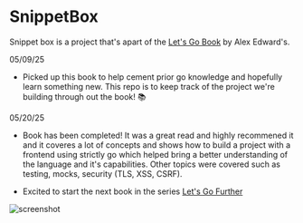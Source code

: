 # SnippetBox 

Snippet box is a project that's apart of the [Let's Go Book](https://lets-go.alexedwards.net/) by Alex Edward's.


05/09/25
- Picked up this book to help cement prior go knowledge and hopefully learn something new. This repo is to keep track of the project we're building through out the book! 📚

05/20/25
- Book has been completed! It was a great read and highly recommened it and it coveres a lot of concepts and shows how to build a project with a frontend using strictly go which helped bring a better understanding of the language and it's capabilities. Other topics were covered such as testing, mocks, security (TLS, XSS, CSRF).

- Excited to start the next book in the series [Let's Go Further](https://lets-go-further.alexedwards.net/)

<img alt="screenshot" src="https://of9s9167sd.ufs.sh/f/fRrfoMH6JPaACocpYifoAQqL12BtmnvSJE4ODFWkzXa30KHG"/>




